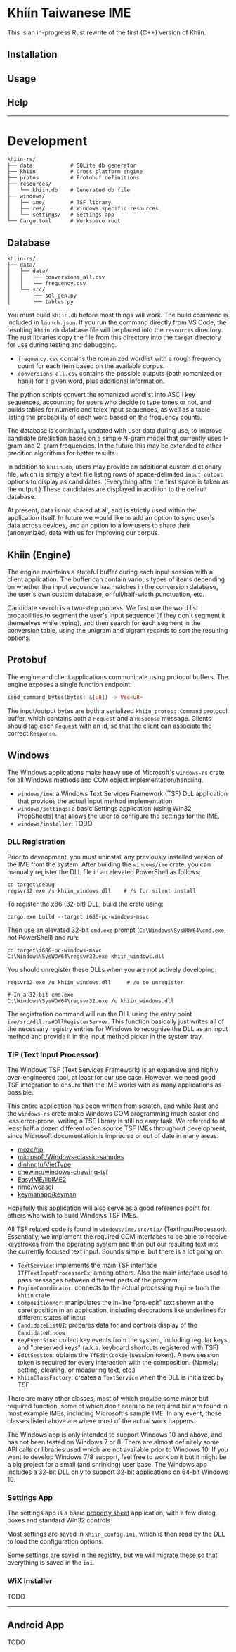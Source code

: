 # Khíín Taiwanese IME

This is an in-progress Rust rewrite of the first (C++) version of Khíín.

## Installation

## Usage

## Help

---

# Development

```
khiin-rs/
├── data            # SQLite db generator
├── khiin           # Cross-platform engine
├── protos          # Protobuf definitions
├── resources/
│   └── khiin.db    # Generated db file
├── windows/
│   ├── ime/        # TSF library
│   ├── res/        # Windows specific resources
│   └── settings/   # Settings app
└── Cargo.toml      # Workspace root
```

## Database

```
khiin-rs/
├── data/
│   ├── data/
│   │   ├── conversions_all.csv
│   │   └── frequency.csv
│   └── src/
│       ├── sql_gen.py
│       └── tables.py
```
        
You must build `khiin.db` before most things will work. The build command is
included in `launch.json`. If you run the command directly from VS Code, the
resulting `khiin.db` database file will be placed into the `resources`
directory. The rust libraries copy the file from this directory into the
`target` directory for use during testing and debugging.

- `frequency.csv` contains the romanized wordlist with a rough frequency count
  for each item based on the available corpus.
- `conversions_all.csv` contains the possible outputs (both romanized or hanji)
  for a given word, plus additional information.

The python scripts convert the romanized wordlist into ASCII key sequences,
accounting for users who decide to type tones or not, and builds tables for
numeric and telex input sequences, as well as a table listing the probability of
each word based on the frequency counts.

The database is continually updated with user data during use, to improve
candidate prediction based on a simple N-gram model that currently uses 1-gram
and 2-gram frequencies. In the future this may be extended to other precition
algorithms for better results.

In addition to `khiin.db`, users may provide an additional custom dictionary
file, which is simply a text file listing rows of space-delimited `input output`
options to display as candidates. (Everything after the first space is taken as
the output.) These candidates are displayed in addition to the default database.

At present, data is not shared at all, and is strictly used within the
application itself. In future we would like to add an option to sync user's data
across devices, and an option to allow users to share their (anonymized) data
with us for improving our corpus.

## Khiin (Engine)

The engine maintains a stateful buffer during each input session with a client
application. The buffer can contain various types of items depending on whether
the input sequence has matches in the conversion database, the user's own custom
database, or full/half-width punctuation, etc.

Candidate search is a two-step process. We first use the word list probabilities
to segment the user's input sequence (if they don't segment it themselves while
typing), and then search for each segment in the conversion table, using the
unigram and bigram records to sort the resulting options.

## Protobuf

The engine and client applications communicate using protocol buffers. The
engine exposes a single function endpoint:

```rust
send_command_bytes(bytes: &[u8]) -> Vec<u8>
```

The input/output bytes are both a serialized `khiin_protos::Command` protocol
buffer, which contains both a `Request` and a `Response` message. Clients should
tag each `Request` with an id, so that the client can associate the correct
`Response`.

## Windows

The Windows applications make heavy use of Microsoft's `windows-rs` crate for
all Windows methods and COM object implementation/handling.

- `windows/ime`: a Windows Text Services Framework (TSF) DLL application that
  provides the actual input method implementation.
- `windows/settings`: a basic Settings application (using Win32 PropSheets) that
  allows the user to configure the settings for the IME.
- `windows/installer`: TODO

### DLL Registration

Prior to deveopment, you must uninstall any previously installed version of the
IME from the system. After building the `windows/ime` crate, you can manually
register the DLL file in an elevated PowerShell as follows:

```
cd target\debug
regsvr32.exe /s khiin_windows.dll    # /s for silent install
```

To register the x86 (32-bit) DLL, build the crate using:

```
cargo.exe build --target i686-pc-windows-msvc
```

Then use an elevated 32-bit `cmd.exe` prompt
(`C:\Windows\SysWOW64\cmd.exe`, not PowerShell) and run:

```
cd target\i686-pc-windows-msvc
C:\Windows\SysWOW64\regsvr32.exe khiin_windows.dll
```

You should unregister these DLLs when you are not actively developing:

```
regsvr32.exe /u khiin_windows.dll     # /u to unregister

# In a 32-bit cmd.exe
C:\Windows\SysWOW64\regsvr32.exe /u khiin_windows.dll
```

The registration command will run the DLL using the entry point
`ime/src/dll.rs#DllRegisterServer`. This function basically just writes all of
the necessary registry entries for Windows to recognize the DLL as an input
method and provide it in the input method picker in the system tray.

### TIP (Text Input Processor)

The Windows TSF (Text Services Framework) is an expansive and highly
over-engineered tool, at least for our use case. However, we need good TSF
integration to ensure that the IME works with as many applications as possible.

This entire application has been written from scratch, and while Rust and the
`windows-rs` crate make Windows COM programming much easier and less
error-prone, writing a TSF library is still no easy task. We referred to at
least half a dozen different open source TSF IMEs throughout development, since
Microsoft documentation is imprecise or out of date in many areas.

- [mozc/tip](https://chromium.googlesource.com/external/mozc/+/master/src/win32/tip)
- [microsoft/Windows-classic-samples](https://github.com/microsoft/Windows-classic-samples/tree/main/Samples/Win7Samples/winui/input/tsf/textservice)
- [dinhngtu/VietType](https://github.com/dinhngtu/VietType)
- [chewing/windows-chewing-tsf](https://github.com/chewing/windows-chewing-tsf)
- [EasyIME/libIME2](https://github.com/EasyIME/libIME2)
- [rime/weasel](https://github.com/rime/weasel/)
- [keymanapp/keyman](https://github.com/keymanapp/keyman/tree/master/windows/src/engine/kmtip)

Hopefully this application will also serve as a good reference point for others
who wish to build Windows TSF IMEs.

All TSF related code is found in `windows/ime/src/tip/` (TextInputProcessor).
Essentially, we implement the required COM interfaces to be able to receive
keystrokes from the operating system and then put our resulting text into the
currently focused text input. Sounds simple, but there is a lot going on.

- `TextService`: implements the main TSF interface `ITfTextInputProcessorEx`,
  among others. Also the main interface used to pass messages between different
  parts of the program.
- `EngineCoordinator`: connects to the actual processing `Engine` from the
  `khiin` crate.
- `CompositionMgr`: manipulates the in-line "pre-edit" text shown at the caret
  position in an application, including decorations like underlines for
  different states of input
- `CandidateListUI`: prepares data for and controls display of the
  `CandidateWindow`
- `KeyEventSink`: collect key events from the system, including regular keys and
  "preserved keys" (a.k.a. keyboard shortcuts registered with TSF)
- `EditSession`: obtains the `TfEditCookie` (session token). A new session token
  is required for every interaction with the composition. (Namely: setting,
  clearing, or measuring text, etc.)
- `KhiinClassFactory`: creates a `TextService` when the DLL is initialized by
  TSF

There are many other classes, most of which provide some minor but required
function, some of which don't seem to be required but are found in most example
IMEs, including Microsoft's sample IME. In any event, those classes listed above
are where most of the actual work happens.

The Windows app is only intended to support Windows 10 and above, and has not
been tested on Windows 7 or 8. There are almost definitely some API calls or
libraries used which are not available prior to Windows 10. If you want to
develop Windows 7/8 support, feel free to work on it but it might be a big
project for a small (and shrinking) user base. The Windows app includes a 32-bit
DLL only to support 32-bit applications on 64-bit Windows 10.

### Settings App

The settings app is a basic [property
sheet](https://docs.microsoft.com/en-us/windows/win32/controls/property-sheets)
application, with a few dialog boxes and standard Win32 controls.

Most settings are saved in `khiin_config.ini`, which is then read by the DLL to
load the configuration options.

Some settings are saved in the registry, but we will migrate these so that
everything is saved in the `ini`.

### WiX Installer

TODO

---

## Android App

TODO
